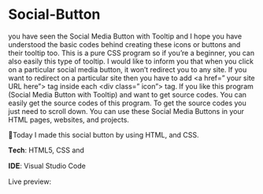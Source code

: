 # Social-Button
you have seen the Social Media Button with Tooltip and I hope you have understood the basic codes behind creating these icons or buttons and their tooltip too. This is a pure CSS program so if you’re a beginner, you can also easily this type of tooltip.
I would like to inform you that when you click on a particular social media button, it won’t redirect you to any site. If you want to redirect on a particular site then you have to add <a href=” your site URL here”> tag inside each <div class=” icon”> tag.
If you like this program (Social Media Button with Tooltip) and want to get source codes. You can easily get the source codes of this program. To get the source codes you just need to scroll down. You can use these Social Media Buttons in your HTML pages, websites, and projects.

📌Today I made this social button by using HTML, and CSS.

𝐓𝐞𝐜𝐡: HTML5, CSS and

𝐈𝐃𝐄: Visual Studio Code

Live preview:
